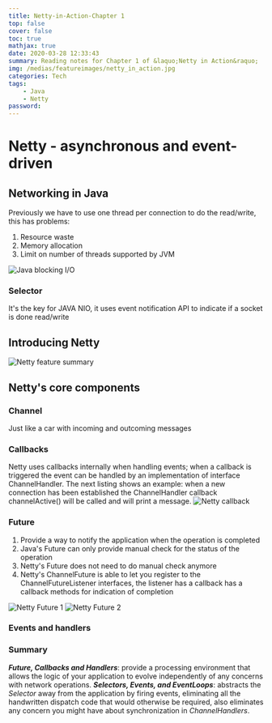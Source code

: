```yaml
---
title: Netty-in-Action-Chapter 1
top: false
cover: false
toc: true
mathjax: true
date: 2020-03-28 12:33:43
summary: Reading notes for Chapter 1 of &laquo;Netty in Action&raquo;
img: /medias/featureimages/netty_in_action.jpg
categories: Tech
tags:
    - Java
    - Netty
password:
---
```


# Netty - asynchronous and event-driven
## Networking in Java

Previously we have to use one thread per connection to do the read/write, this has problems:

1.  Resource waste
2.  Memory allocation
3.  Limit on number of threads supported by JVM

![Java blocking I/O](java_bloking_IO.png)

### Selector
It's the key for JAVA NIO, it uses event notification API to indicate if a socket is done read/write

## Introducing Netty

![Netty feature summary](netty_feature_summary.png)

## Netty's core components

### Channel
Just like a car with incoming and outcoming messages

### Callbacks
Netty uses callbacks internally when handling events; when a callback is triggered the event can be handled by an implementation of interface ChannelHandler. The next listing shows an example: when a new connection has been established the ChannelHandler callback channelActive() will be called and will print a message.
![Netty callback](callback.png)

### Future
1. Provide a way to notify the application when the operation is completed
2. Java's Future can only provide manual check for the status of the operation
3. Netty's Future does not need to do manual check anymore 
4. Netty's ChannelFuture is able to let you register to the ChannelFutureListener interfaces, the listener has a callback has a callback methods for indication of completion

![Netty Future 1](callback_with_future.png)
![Netty Future 2](callback_with_future2.png)

### Events and handlers

### Summary

***Future, Callbacks and Handlers***: provide a processing environment that allows the logic of your application to evolve independently of any concerns with network operations.
***Selectors, Events, and EventLoops***: abstracts the *Selector* away from the application by firing events, eliminating all the handwritten dispatch code that would otherwise be required, also eliminates any concern you might have about synchronization in *ChannelHandlers*.
